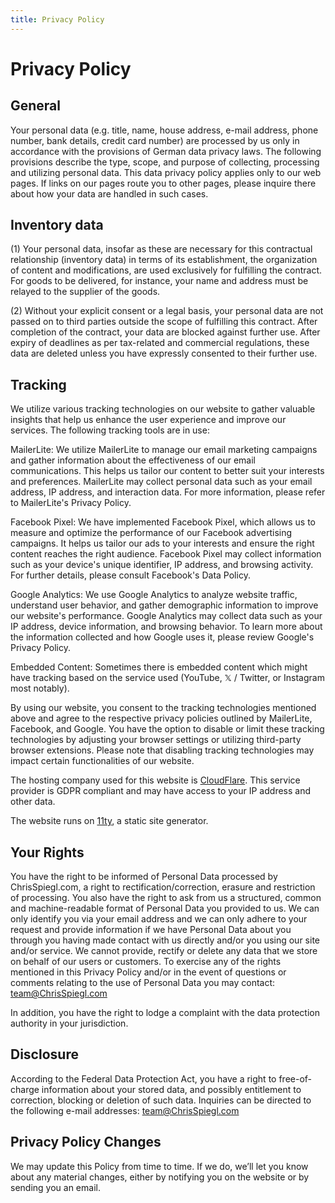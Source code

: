 ```yaml
---
title: Privacy Policy
---
```


# Privacy Policy

## General

Your personal data (e.g. title, name, house address, e-mail address, phone number, bank details, credit card number) are processed by us only in accordance with the provisions of German data privacy laws. The following provisions describe the type, scope, and purpose of collecting, processing and utilizing personal data. This data privacy policy applies only to our web pages. If links on our pages route you to other pages, please inquire there about how your data are handled in such cases.

## Inventory data

(1) Your personal data, insofar as these are necessary for this contractual relationship (inventory data) in terms of its establishment, the organization of content and modifications, are used exclusively for fulfilling the contract. For goods to be delivered, for instance, your name and address must be relayed to the supplier of the goods.

(2) Without your explicit consent or a legal basis, your personal data are not passed on to third parties outside the scope of fulfilling this contract. After completion of the contract, your data are blocked against further use. After expiry of deadlines as per tax-related and commercial regulations, these data are deleted unless you have expressly consented to their further use.

## Tracking

We utilize various tracking technologies on our website to gather valuable insights that help us enhance the user experience and improve our services. The following tracking tools are in use:

MailerLite: We utilize MailerLite to manage our email marketing campaigns and gather information about the effectiveness of our email communications. This helps us tailor our content to better suit your interests and preferences. MailerLite may collect personal data such as your email address, IP address, and interaction data. For more information, please refer to MailerLite's Privacy Policy.

Facebook Pixel: We have implemented Facebook Pixel, which allows us to measure and optimize the performance of our Facebook advertising campaigns. It helps us tailor our ads to your interests and ensure the right content reaches the right audience. Facebook Pixel may collect information such as your device's unique identifier, IP address, and browsing activity. For further details, please consult Facebook's Data Policy.

Google Analytics: We use Google Analytics to analyze website traffic, understand user behavior, and gather demographic information to improve our website's performance. Google Analytics may collect data such as your IP address, device information, and browsing behavior. To learn more about the information collected and how Google uses it, please review Google's Privacy Policy.

Embedded Content: Sometimes there is embedded content which might have tracking based on the service used (YouTube, 𝕏 / Twitter, or Instagram most notably).

By using our website, you consent to the tracking technologies mentioned above and agree to the respective privacy policies outlined by MailerLite, Facebook, and Google. You have the option to disable or limit these tracking technologies by adjusting your browser settings or utilizing third-party browser extensions. Please note that disabling tracking technologies may impact certain functionalities of our website.

The hosting company used for this website is [CloudFlare](https://www.cloudflare.com/). This service provider is GDPR compliant and may have access to your IP address and other data.

The website runs on [11ty](https://https://www.11ty.dev), a static site generator.

## Your Rights

You have the right to be informed of Personal Data processed by ChrisSpiegl.com, a right to rectification/correction, erasure and restriction of processing. You also have the right to ask from us a structured, common and machine-readable format of Personal Data you provided to us. We can only identify you via your email address and we can only adhere to your request and provide information if we have Personal Data about you through you having made contact with us directly and/or you using our site and/or service. We cannot provide, rectify or delete any data that we store on behalf of our users or customers. To exercise any of the rights mentioned in this Privacy Policy and/or in the event of questions or comments relating to the use of Personal Data you may contact: [team@ChrisSpiegl.com](mailto:team@ChrisSpiegl.com)

In addition, you have the right to lodge a complaint with the data protection authority in your jurisdiction.

## Disclosure

According to the Federal Data Protection Act, you have a right to free-of-charge information about your stored data, and possibly entitlement to correction, blocking or deletion of such data. Inquiries can be directed to the following e-mail addresses: [team@ChrisSpiegl.com](mailto:team@ChrisSpiegl.com)

## Privacy Policy Changes

We may update this Policy from time to time. If we do, we’ll let you know about any material changes, either by notifying you on the website or by sending you an email.
